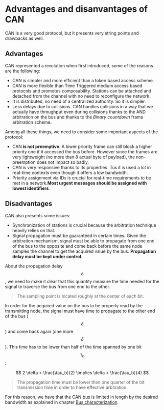 # Advantages and disanvantages of CAN

CAN is a very good protocol, but it presents very string points and drawbacks as well.

## Advantages
CAN represented a revolution when first introduced, some of the reasons are the following:

- CAN is simpler and more efficient than a token based access scheme.
- CAN is more flexible than Time Triggered medium access based protocols and promotes composability. Stations can be attached and detached from the channel with no need to reconfigure the network.
- It is distributed, no need of a centralized authority. So it is simpler.
- Less delays due to collisions. CAN handles collisions in a way that we actually have throughput even during collisions thanks to the AND arbitration on the bus and thanks to the _Binary countdown_ frame arbitration scheme.

Among all these things, we need to consider some important aspects of the protocol:

- CAN **is not preemptive**. A lower priority frame can still block a higher priority one if it accessed the bus before. However since the frames are very lightweight (no more than 8 actual byte of payload), the non-preemption does not impact so badly.
- CAN is very responsive thanks to its properties. Tus it is used a lot in real-time contexts even though it offers a low bandwidth.
- Priority assignment via IDs is crucial for real-time requirements to be met in a network.**Most urgent messages should be assigned with lowest identifiers**.

## Disadvantages
CAN also presents some issues:

- Synchronization of stations is crucial because the arbitration technique heavily relies on that.
- Signal propagation must be guaranteed in certain times. Given the arbitration mechanism, signal must be able to propagate from one end of the bus to the opposite and come back before the same node samples the channel to get the acquired value by the bus. **Propagation delay must be kept under control**.

About the propagation delay $$\delta$$, we need to make it clear that this quantity measure the time needed for the signal to traverse the bus from one end to the other.

> The sampling point is located roughly at the center of each bit.

In order for the acquired value on the bus to be properly read by the transmitting node, the signal must have time to propagate to the other end of the bus ($$\delta$$) and come back again (one more $$\delta$$). This time has to be lower than half of the time spanned by one bit $$\tau_b$$:

$$
2 \delta < \frac{\tau_b}{2} \implies \delta < \frac{\tau_b}{4}
$$

> The propagation time must be lower than one quarter of the bit transmission time in order to have effective arbitration.

For this reason, we have that the CAN bus is limited in length by the desired bandwidth as explained in chapter [Bus characterization](phy-bus.md).
